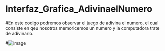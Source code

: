 # Interfaz_Grafica_AdivinaelNumero

#En este codigo podremos observar el juego de adivina el numero, el cual consiste en qeu nosotros memoricemos un numero y la computadora trate de adivinarlo.


#![image](https://user-images.githubusercontent.com/101827901/176938771-d87bc7e6-1335-4fc1-a770-fa0e7c5f0375.png)
